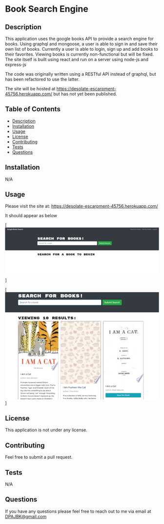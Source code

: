 # Book Search Engine

## Description
This application uses the google books API to provide a search engine for books.  Using graphql and mongoose, a user is able to sign in and save their own list of books. Currently a user is able to login, sign up and add books to their favorites.  Viewing books is currently non-functional but will be fixed. The site itself is built using react and run on a server using node-js and express-js 

The code was originally written using a RESTful API instead of graphql, but has been refactored to use the latter.

The site will be hosted at https://desolate-escarpment-45756.herokuapp.com/ but has not yet been published.

## Table of Contents
 - [Description](#description)
 - [Installation](#installation)
 - [Usage](#usage)
 - [License](#license)
 - [Contributing](#contributing)
 - [Tests](#tests)
 - [Questions](#questions)
 ## Installation

N/A
 
 ## Usage

Please visit the site at: https://desolate-escarpment-45756.herokuapp.com/

It should appear as below

[![Screenshot](./assets/screenshot1.PNG)]

[![Screenshot](./assets/screenshot2.PNG)]

## License
This application is not under any license.

## Contributing
Feel free to submit a pull request.

## Tests
N/A

## Questions
If you have any questions please feel free to reach out to me via email at DPAJBK@gmail.com